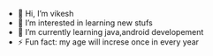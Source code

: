 - 👋 Hi, I’m vikesh
- 👀 I’m interested in learning new stufs
- 🌱 I’m currently learning java,android developement
- ⚡ Fun fact: my age will increse once in every year

<!---
VIKESHSAI/VIKESHSAI is a ✨ special ✨ repository because its `README.md` (this file) appears on your GitHub profile.
You can click the Preview link to take a look at your changes.
--->
